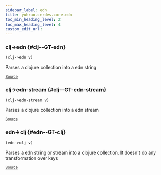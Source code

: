 ```yaml
---
sidebar_label: edn
title: yuhrao.serdes.core.edn
toc_min_heading_level: 2
toc_max_heading_level: 4
custom_edit_url:
---
```






### clj\-&gt;edn {#clj--GT-edn}
``` clojure
(clj->edn v)
```


Parses a clojure collection into a edn string
<p><sub><a href="https://github.com/yuhrao/big-bang/blob/main//src/yuhrao/serdes/core/edn.clj#L10-L13">Source</a></sub></p>

### clj\-&gt;edn\-stream {#clj--GT-edn-stream}
``` clojure
(clj->edn-stream v)
```


Parses a clojure collection into a edn stream
<p><sub><a href="https://github.com/yuhrao/big-bang/blob/main//src/yuhrao/serdes/core/edn.clj#L15-L18">Source</a></sub></p>

### edn\-&gt;clj {#edn--GT-clj}
``` clojure
(edn->clj v)
```


Parses a edn string or stream into a clojure collection.
  It doesn't do any transformation over keys
<p><sub><a href="https://github.com/yuhrao/big-bang/blob/main//src/yuhrao/serdes/core/edn.clj#L4-L8">Source</a></sub></p>

